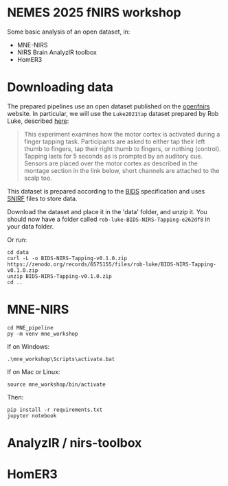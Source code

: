 # NEMES 2025 fNIRS workshop

Some basic analysis of an open dataset, in:

- MNE-NIRS
- NIRS Brain AnalyzIR toolbox
- HomER3

# Downloading data

The prepared pipelines use an open dataset published on the [openfnirs](https://openfnirs.org/data/) website. In particular, we will use the `Luke2021tap` dataset prepared by Rob Luke, described [here](https://github.com/rob-luke/BIDS-NIRS-Tapping):

> This experiment examines how the motor cortex is activated during a finger tapping task. Participants are asked to either tap their left thumb to fingers, tap their right thumb to fingers, or nothing (control). Tapping lasts for 5 seconds as is prompted by an auditory cue. Sensors are placed over the motor cortex as described in the montage section in the link below, short channels are attached to the scalp too.

This dataset is prepared according to the [BIDS](https://bids-specification.readthedocs.io/en/stable/modality-specific-files/near-infrared-spectroscopy.html) specification and uses [SNIRF](https://github.com/fNIRS/snirf) files to store data.

Download the dataset and place it in the 'data' folder, and unzip it. You should now have a folder called  `rob-luke-BIDS-NIRS-Tapping-e262df8` in your data folder.

Or run:

~~~
cd data
curl -L -o BIDS-NIRS-Tapping-v0.1.0.zip https://zenodo.org/records/6575155/files/rob-luke/BIDS-NIRS-Tapping-v0.1.0.zip
unzip BIDS-NIRS-Tapping-v0.1.0.zip
cd ..
~~~

# MNE-NIRS

~~~
cd MNE_pipeline
py -m venv mne_workshop
~~~

If on Windows:

~~~
.\mne_workshop\Scripts\activate.bat
~~~

If on Mac or Linux:

~~~
source mne_workshop/bin/activate
~~~

Then:

~~~
pip install -r requirements.txt
jupyter notebook
~~~

# AnalyzIR / nirs-toolbox

# HomER3

